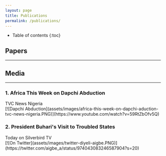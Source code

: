 ```yaml
---
layout: page
title: Publications
permalink: /publications/
---
```

* Table of contents
{:toc}

## Papers
<hr>

## Media
<hr>
<h3>1. Africa This Week on Dapchi Abduction</h3>
TVC News Nigeria<br>
[![Dapchi Abduction](assets/images/africa-this-week-on-dapchi-aduction-tvc-news-nigeria.PNG)](https://www.youtube.com/watch?v=59RtZbOfv5Q)

<br>
<h3> 2. President Buhari's Visit to Troubled States</h3>
Today on Silverbird TV<br>
[![On Twitter](assets/images/twitter-diyeli-aigbe.PNG)](https://twitter.com/aigbe_a/status/974043083246587904?s=20)
